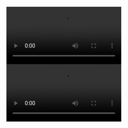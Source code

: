 ![](https://github.com/eduarf/portfolio/blob/master/videos/video.mp4)
![](https://github.com/eduarf/portfolio/blob/master/videos/video-responsive.mp4)
